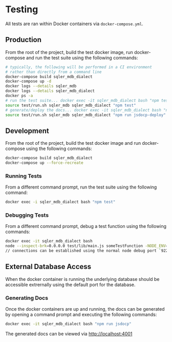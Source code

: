 # Testing
All tests are ran within Docker containers via `docker-compose.yml`.

## Production
From the root of the project, build the test docker image, run docker-compose and run the test suite using the following commands:
```sh
# typically, the following will be performed in a CI environment
# rather than directly from a command line
docker-compose build sqler_mdb_dialect
docker-compose up -d
docker logs --details sqler_mdb
docker logs --details sqler_mdb_dialect
docker ps -a
# run the test suite... docker exec -it sqler_mdb_dialect bash "npm test"
source test/run.sh sqler_mdb sqler_mdb_dialect "npm test"
# generate/deploy the docs... docker exec -it sqler_mdb_dialect bash "npm run jsdoc-deploy"
source test/run.sh sqler_mdb sqler_mdb_dialect "npm run jsdocp-deploy"
```

## Development
From the root of the project, build the test docker image and run docker-compose using the following commands:
```sh
docker-compose build sqler_mdb_dialect
docker-compose up --force-recreate
```

### Running Tests
From a different command prompt, run the test suite using the following command:
```sh
docker exec -i sqler_mdb_dialect bash "npm test"
```

### Debugging Tests
From a different command prompt, debug a test function using the following commands:
```sh
docker exec -it sqler_mdb_dialect bash
node --inspect-brk=0.0.0.0 test/lib/main.js someTestFunction -NODE_ENV=test
// connections can be established using the normal node debug port `9229`
```

## External Database Access
When the docker container is running the underlying database should be accessible extrernally using the  default port for the database.

### Generating Docs
Once the docker containers are up and running, the docs can be generated by opening a command prompt and executing the following commands:
```sh
docker exec -it sqler_mdb_dialect bash "npm run jsdocp"
```

The generated docs can be viewed via [http://localhost:4001](http://localhost:4001)
